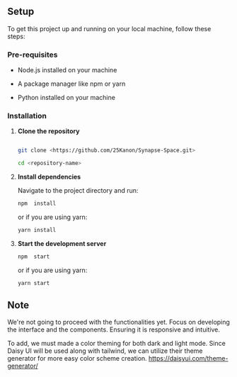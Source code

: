 ## Setup
To get this project up and running on your local machine, follow these steps:

  

### Pre-requisites
- Node.js installed on your machine

- A package manager like npm or yarn

- Python installed on your machine

### Installation

  

1.  **Clone the repository**
	```bash

	git clone <https://github.com/25Kanon/Synapse-Space.git>

	cd <repository-name>
	```
2. **Install dependencies**

	Navigate to the project directory and run:
	```bash
	npm  install
	```
	or if you are using yarn:
	```bash
	yarn install
	```
3. **Start the development server**
	```bash
	npm  start
	```
	or if you are using yarn:
	```bash
	yarn start
	```

## Note
We're not going to proceed with the functionalities yet. Focus on developing the interface and the components. Ensuring it is responsive and intuitive. 

To add, we must made a color theming for both dark and light mode.  Since Daisy UI will be used along with tailwind, we can utilize their theme generator for more easy color scheme creation. https://daisyui.com/theme-generator/
